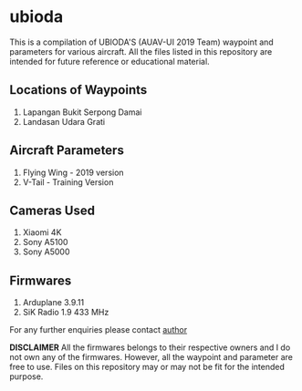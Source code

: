 # ubioda

This is a compilation of UBIODA'S (AUAV-UI 2019 Team) waypoint and parameters for various aircraft. All the files listed in this repository are intended for future reference or educational material.


## Locations of Waypoints
1. Lapangan Bukit Serpong Damai
3. Landasan Udara Grati

## Aircraft Parameters
1. Flying Wing - 2019 version
2. V-Tail - Training Version

## Cameras Used
1. Xiaomi 4K
2. Sony A5100
3. Sony A5000

## Firmwares
1. Arduplane 3.9.11
2. SiK Radio 1.9 433 MHz


For any further enquiries please contact [author](mailto:farhanoktvn@gmail.com)

**DISCLAIMER**
All the firmwares belongs to their respective owners and I do not own any of the firmwares. However, all the waypoint and parameter are free to use. Files on this repository may or may not be fit for the intended purpose. 